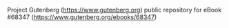 Project Gutenberg (https://www.gutenberg.org) public repository for eBook #68347 (https://www.gutenberg.org/ebooks/68347)
